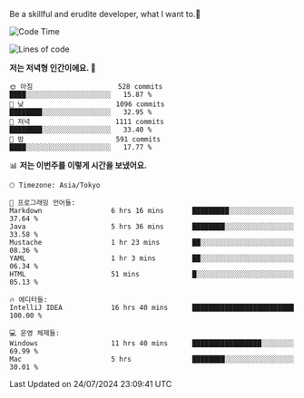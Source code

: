 Be a skillful and erudite developer, what I want to.👶

<!--START_SECTION:waka-->
![Code Time](http://img.shields.io/badge/Code%20Time-1%2C085%20hrs%2035%20mins-blue)

![Lines of code](https://img.shields.io/badge/%EC%A0%80%EB%8A%94%20%EC%97%AC%ED%83%9C%EA%B9%8C%EC%A7%80%20-2.7%20million%20%EC%A4%84%EC%9D%98%20%EC%BD%94%EB%93%9C%EB%A5%BC%20%EC%9E%91%EC%84%B1%ED%96%88%EC%96%B4%EC%9A%94.-blue)

**저는 저녁형 인간이에요. 🦉** 

```text
🌞 아침                     528 commits         ████░░░░░░░░░░░░░░░░░░░░░   15.87 % 
🌆 낮　                     1096 commits        ████████░░░░░░░░░░░░░░░░░   32.95 % 
🌃 저녁                     1111 commits        ████████░░░░░░░░░░░░░░░░░   33.40 % 
🌙 밤　                     591 commits         ████░░░░░░░░░░░░░░░░░░░░░   17.77 % 
```


📊 **저는 이번주를 이렇게 시간을 보냈어요.** 

```text
🕑︎ Timezone: Asia/Tokyo

💬 프로그래밍 언어들: 
Markdown                 6 hrs 16 mins       █████████░░░░░░░░░░░░░░░░   37.64 % 
Java                     5 hrs 36 mins       ████████░░░░░░░░░░░░░░░░░   33.58 % 
Mustache                 1 hr 23 mins        ██░░░░░░░░░░░░░░░░░░░░░░░   08.36 % 
YAML                     1 hr 3 mins         ██░░░░░░░░░░░░░░░░░░░░░░░   06.34 % 
HTML                     51 mins             █░░░░░░░░░░░░░░░░░░░░░░░░   05.13 % 

🔥 에디터들: 
IntelliJ IDEA            16 hrs 40 mins      █████████████████████████   100.00 % 

💻 운영 체제들: 
Windows                  11 hrs 40 mins      █████████████████░░░░░░░░   69.99 % 
Mac                      5 hrs               ████████░░░░░░░░░░░░░░░░░   30.01 % 
```


 Last Updated on 24/07/2024 23:09:41 UTC
<!--END_SECTION:waka-->
